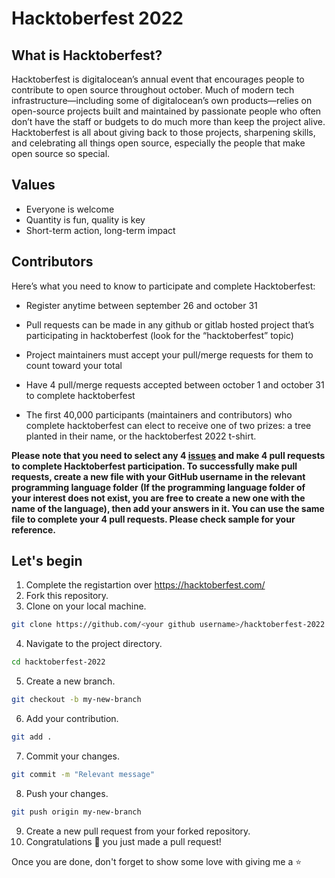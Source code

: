 # Hacktoberfest 2022


## What is Hacktoberfest?
<p>Hacktoberfest is digitalocean’s annual event that encourages people to contribute to open source throughout october. Much of modern tech infrastructure—including some of digitalocean’s own products—relies on open-source projects built and maintained by passionate people who often don’t have the staff or budgets to do much more than keep the project alive. Hacktoberfest is all about giving back to those projects, sharpening skills, and celebrating all things open source, especially the people that make open source so special.</p>


## Values
- Everyone is welcome
- Quantity is fun, quality is key
- Short-term action, long-term impact

## Contributors
Here’s what you need to know to participate and complete Hacktoberfest:
- Register anytime between september 26 and october 31

- Pull requests can be made in any github or gitlab hosted project that’s participating in hacktoberfest (look for the “hacktoberfest” topic)

- Project maintainers must accept your pull/merge requests for them to count toward your total

- Have 4 pull/merge requests accepted between october 1 and october 31 to complete hacktoberfest

- The first 40,000 participants (maintainers and contributors) who complete hacktoberfest can elect to receive one of two prizes: a tree planted in their name, or the hacktoberfest 2022 t-shirt.

<strong> Please note that you need to select any 4 [issues](https://github.com/dasundev/hacktoberfest-2022/issues) and make 4 pull requests to complete Hacktoberfest participation. To successfully make pull requests, create a new file with your GitHub username in the relevant programming language folder (If the programming language folder of your interest does not exist, you are free to create a new one with the name of the language), then add your answers in it. You can use the same file to complete your 4 pull requests. Please check  sample for your reference. </strong>

## Let's begin

1. Complete the registartion over https://hacktoberfest.com/
2. Fork this repository.
3. Clone on your local machine.
```bash
git clone https://github.com/<your github username>/hacktoberfest-2022.git
```
4. Navigate to the project directory.
```bash
cd hacktoberfest-2022
```
5. Create a new branch.
```bash
git checkout -b my-new-branch
```
6. Add your contribution.
```bash
git add .
```
7. Commit your changes.
```bash
git commit -m "Relevant message"
```
8. Push your changes.
```bash
git push origin my-new-branch
```
9. Create a new pull request from your forked repository.
10. Congratulations 🎉 you just made a pull request!

Once you are done, don't forget to show some love with giving me a ⭐️
